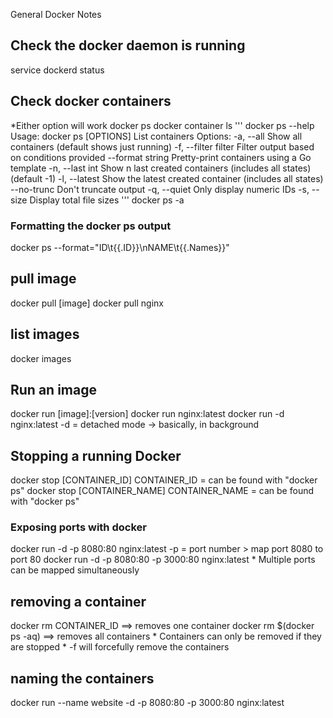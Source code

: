  General Docker Notes

## Check the docker daemon is running ##
service dockerd status

## Check docker containers ##
*Either option will work
	docker ps
	docker container ls
'''
		docker ps --help
		Usage:	docker ps [OPTIONS]
		List containers
		Options:
		  -a, --all             Show all containers (default shows just running)
		  -f, --filter filter   Filter output based on conditions provided
		      --format string   Pretty-print containers using a Go template
		  -n, --last int        Show n last created containers (includes all states)
		                        (default -1)
		  -l, --latest          Show the latest created container (includes all states)
		      --no-trunc        Don't truncate output
		  -q, --quiet           Only display numeric IDs
		  -s, --size            Display total file sizes
'''
docker ps -a
### Formatting the docker ps output ###
docker ps --format="ID\t{{.ID}}\nNAME\t{{.Names}}"


## pull image ##

docker pull [image]
docker pull nginx

## list images ##

docker images

## Run an image ##

docker run [image]:[version]
docker run nginx:latest 
docker run -d nginx:latest
	-d = detached mode -> basically, in background

## Stopping a running Docker ##

docker stop [CONTAINER_ID]
	CONTAINER_ID = can be found with "docker ps"
docker stop [CONTAINER_NAME]
        CONTAINER_NAME = can be found with "docker ps"

### Exposing ports with docker ###

docker run -d -p 8080:80 nginx:latest
	-p = port number > map port 8080 to port 80
docker run -d -p 8080:80 -p 3000:80 nginx:latest
	* Multiple ports can be mapped simultaneously

## removing a container ##

docker rm CONTAINER_ID  ==> removes one container
docker rm $(docker ps -aq) ==> removes all containers
	* Containers can only be removed if they are stopped
	* -f will forcefully remove the containers

## naming the containers ##
docker run --name website -d -p 8080:80 -p 3000:80 nginx:latest
